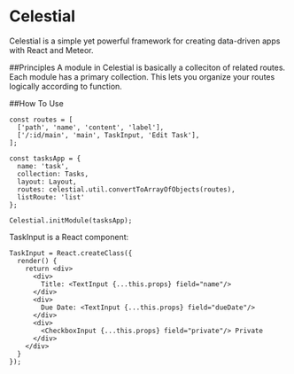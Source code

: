 # Celestial
Celestial is a simple yet powerful framework for creating data-driven apps with React and Meteor. 

##Principles
A module in Celestial is basically a colleciton of related routes. Each module has a primary collection.  This lets you organize your routes logically according to function.

##How To Use
```
const routes = [
  ['path', 'name', 'content', 'label'],
  ['/:id/main', 'main', TaskInput, 'Edit Task'],
];

const tasksApp = {
  name: 'task',
  collection: Tasks,
  layout: Layout,
  routes: celestial.util.convertToArrayOfObjects(routes),
  listRoute: 'list'
};

Celestial.initModule(tasksApp);
```

TaskInput is a React component:

```
TaskInput = React.createClass({
  render() {
    return <div>
      <div>
        Title: <TextInput {...this.props} field="name"/>
      </div>
      <div>
        Due Date: <TextInput {...this.props} field="dueDate"/>
      </div>
      <div>
        <CheckboxInput {...this.props} field="private"/> Private
      </div>
    </div>
  }
});
```
